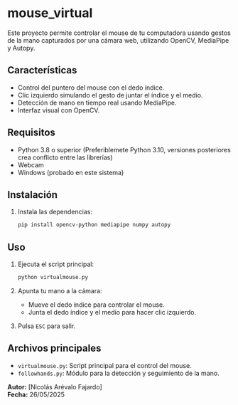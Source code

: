 # mouse_virtual

Este proyecto permite controlar el mouse de tu computadora usando gestos de la mano capturados por una cámara web, utilizando OpenCV, MediaPipe y Autopy.

## Características

- Control del puntero del mouse con el dedo índice.
- Clic izquierdo simulando el gesto de juntar el índice y el medio.
- Detección de mano en tiempo real usando MediaPipe.
- Interfaz visual con OpenCV.

## Requisitos

- Python 3.8 o superior (Preferiblemete Python 3.10, versiones posteriores crea conflicto entre las librerías)
- Webcam
- Windows (probado en este sistema)

## Instalación

1. Instala las dependencias:
    ```bash
    pip install opencv-python mediapipe numpy autopy
    ```

## Uso

1. Ejecuta el script principal:
    ```bash
    python virtualmouse.py
    ```

2. Apunta tu mano a la cámara:
    - Mueve el dedo índice para controlar el mouse.
    - Junta el dedo índice y el medio para hacer clic izquierdo.

3. Pulsa `ESC` para salir.

## Archivos principales

- `virtualmouse.py`: Script principal para el control del mouse.
- `followhands.py`: Módulo para la detección y seguimiento de la mano.

**Autor:** [Nicolás Arévalo Fajardo]  
**Fecha:** 26/05/2025

